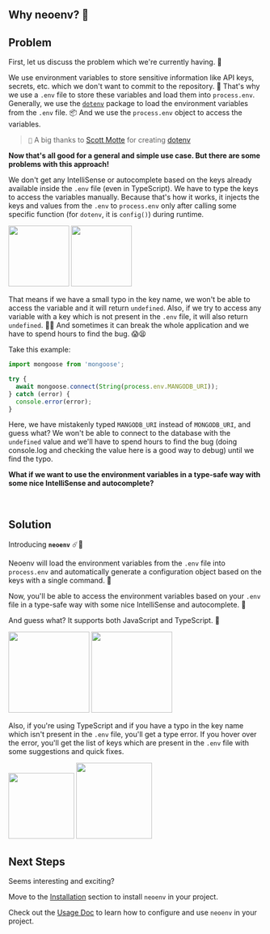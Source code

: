 ## Why neoenv? 🤔

## Problem

First, let us discuss the problem which we're currently having. 🤔

We use environment variables to store sensitive information like API keys, secrets, etc. which we don't want to commit to the repository. 🤫 That's why we use a `.env` file to store these variables and load them into `process.env`. Generally, we use the [`dotenv`](https://www.npmjs.com/package/dotenv) package to load the environment variables from the `.env` file. 📦 And we use the `process.env` object to access the variables.

> `📝` A big thanks to [Scott Motte](https://github.com/motdotla) for creating [dotenv](https://www.npmjs.com/package/dotenv)

**Now that's all good for a general and simple use case. But there are some problems with this approach!**

We don't get any IntelliSense or autocomplete based on the keys already available inside the `.env` file (even in TypeScript). We have to type the keys to access the variables manually. Because that's how it works, it injects the keys and values from the `.env` to `process.env` only after calling some specific function (for `dotenv`, it is `config()`) during runtime.

<p align="left">
<img src="https://i.imgur.com/X9m93hk.png" height="120px" />
<img src="https://i.imgur.com/fVDqKqJ.png" height="120px" />
</p>

That means if we have a small typo in the key name, we won't be able to access the variable and it will return `undefined`. Also, if we try to access any variable with a key which is not present in the `.env` file, it will also return `undefined`. 🤦‍♂️
And sometimes it can break the whole application and we have to spend hours to find the bug. 😱😫

Take this example:

```ts
import mongoose from 'mongoose';

try {
  await mongoose.connect(String(process.env.MANGODB_URI));
} catch (error) {
  console.error(error);
}
```

Here, we have mistakenly typed `MANGODB_URI` instead of `MONGODB_URI`, and guess what? We won't be able to connect to the database with the `undefined` value and we'll have to spend hours to find the bug (doing console.log and checking the value here is a good way to debug) until we find the typo.

**What if we want to use the environment variables in a type-safe way with some nice IntelliSense and autocomplete?**

<br/>

## Solution

Introducing **`neoenv`** ☄️🚀

Neoenv will load the environment variables from the `.env` file into `process.env` and automatically generate a configuration object based on the keys with a single command. 🤯

Now, you'll be able to access the environment variables based on your `.env` file in a type-safe way with some nice IntelliSense and autocomplete. 🤩

And guess what? It supports both JavaScript and TypeScript. 🎉

<p align="left">
<img src="https://i.imgur.com/RLZxSop.png" height="160px" />
<img src="https://i.imgur.com/ivRsMb5.png" height="160px" />
</p>

Also, if you're using TypeScript and if you have a typo in the key name which isn't present in the `.env` file, you'll get a type error. If you hover over the error, you'll get the list of keys which are present in the `.env` file with some suggestions and quick fixes.

<p align="left">
<img src="https://i.imgur.com/wq9qVTi.png" height="130px" />
<img src="https://i.imgur.com/4Ml1Q1A.png" height="150px" />
</p>

## Next Steps

Seems interesting and exciting?

Move to the [Installation](/README.md#installation) section to install `neoenv` in your project.

Check out the [Usage Doc](/docs/usage.md) to learn how to configure and use `neoenv` in your project.
